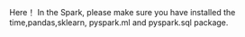 Here！
In the Spark, please make sure you have installed the time,pandas,sklearn, pyspark.ml and pyspark.sql package.
